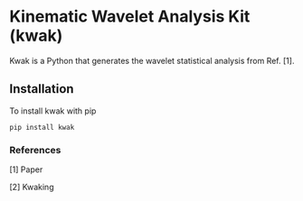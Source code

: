 # Kinematic Wavelet Analysis Kit (kwak)

Kwak is a Python that generates the wavelet statistical analysis from Ref. [1].

## Installation
To install kwak with pip

    pip install kwak

### References
[1] Paper

[2] Kwaking

